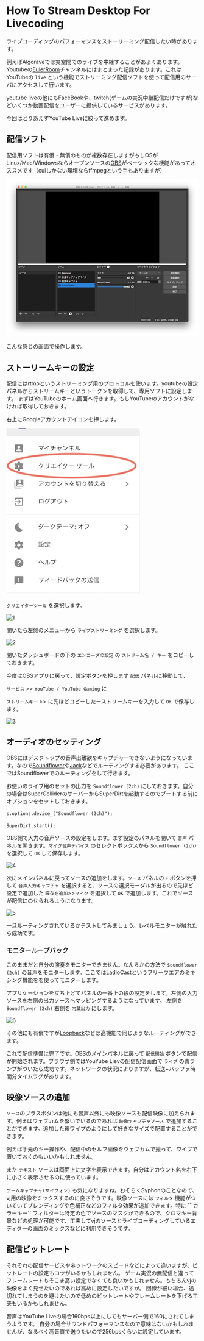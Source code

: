 # How To Stream Desktop For Livecoding


ライブコーディングのパフォーマンスをストーリーミング配信したい時があります。

例えばAlgoraveでは実空間でのライブを中継することがあよくあります。Youtubeの[EulerRoom](http://www.eulerroom.com)チャンネルにはまとまった記録があります。これはYouTubeの ```live``` という機能でストリーミング配信ソフトを使って配信用のサーバにアクセスして行います。

youtube liveの他にもFaceBookや、twitch(ゲームの実況中継配信だけですが)などいくつか動画配信をユーザーに提供しているサービスがあります。

今回はとりあえずYouTube Liveに絞って進めます。

## 配信ソフト

配信用ソフトは有償・無償のものが複数存在しますがもしOSがLinux/Mac/Windowsならオープンソースの[OBS](http://obsproject.com/)がベーシックな機能があってオススメです（cuiしかない環境ならffmpegという手もありますが）

![](./images/cap_obs_0.jpg)

こんな感じの画面で操作します。

## ストーリームキーの設定

配信にはrtmpというストリーミング用のプロトコルを使います。youtubeの設定パネルからストリームキーというトークンを取得して、専用ソフトに設定します。
まずはYouTubeのホーム画面へ行きます。もしYouTubeのアカウントがなければ取得しておきます。

右上にGoogleアカウントアイコンを押します。

![0](./images/youutube_manu.jpg)

```クリエイターツール``` を選択します。


![1](./images/youutube_manu_1.jpg)

開いたら左側のメニューから ```ライブストリーミング``` を選択します。


![2](./images/youutube_manu_2.jpg)

開いたダッシュボードの下の ```エンコーダの設定``` の ```ストリーム名 / キー``` をコピーしておきます。

今度はOBSアプリに戻って、設定ボタンを押します ```配信``` パネルに移動して、

```サービス``` >> ```YouTube / YouTube Gaming``` に

```ストリームキー``` >> に先ほどコピーしたーストリームキーを入力して ```OK``` で保存します。

![3](./images/cap_obs_setting_1.jpg)


## オーディオのセッティング

OBSにはデスクトップの音声出離欲をキャプチャーできないようになっています。なので[Soundflower](https://github.com/mattingalls/Soundflower/releases)や[Jack](http://www.jackaudio.org)などでルーティングする必要があります。
ここではSoundflowerでのルーティングをして行きます。

お使いのライブ用のセットの出力を ```Soundflower (2ch)``` にしておきます。自分の場合はSuperColliderのサーバーからSuperDirtを起動するのでブートする前にオプションをセットしておきます。

```
s.options.device_("Soundflower (2ch)");

SuperDirt.start();
```

OBS側で入力の音声ソースの設定をします。まず設定のパネルを開いて ```音声``` パネルを開きます。```マイク音声デバイス``` のセレクトボックスから ```Soundflower (2ch)``` を選択して ```OK``` して保存します。

![4](./images/cap_obs_setting_2.jpg)

次にメインパネルに戻ってソースの追加をします。```ソース``` パネルの ```+``` ボタンを押して ```音声入力キャプチャ``` を選択すると、ソースの選択モーダルが出るので先ほど設定で追加した ```既存を追加```>>```マイク``` を選択して ```OK``` で追加します。これでソースが配信にのせられるようになります。

![5](./images/cap_obs_setting_3.jpg)


一旦ルーティングされているかテストしてみましょう。レベルモニターが触れたら成功です。

### モニターループバック

このままだと自分の演奏をモニターできません。なんらかの方法で ```Soundflower (2ch)``` の音声をモニターします。ここでは[LadioCast](https://itunes.apple.com/jp/app/ladiocast/id411213048?mt=12)というフリーウエアのミキシング機能をを使ってモニターします。

アプリケーションを立ち上げてパネルの一番上の段の設定をします。左側の入力ソースを右側の出力ソースへマッピングするようになっています。
左側を ```Soundflower (2ch)``` 右側を ```内蔵出力``` にします。

![6](./images/ladiocast.jpg)

その他にも有償ですが[Loopback](https://rogueamoeba.com/loopback/)などは高機能で同じようなルーティングができます。

これで配信準備は完了です。OBSのメインパネルに戻って ```配信開始``` ボタンで配信が開始されます。ブラウザ側ではYouYube Lievの配信配信画面で ```ライブ``` の青ランプがついたら成功です。ネットワークの状況によりますが、転送+バッファ時間分タイムラグがあります。


## 映像ソースの追加

```ソース```のプラスボタンは他にも音声以外にも映像ソースも配信映像に加えられます。例えばウェブカムを繋いでいるのであれば  ```映像キャプチャソース``` で追加することができます。追加した後ワイプのようにして好きなサイズで配置することができます。

例えば手元のキー操作や、配信中のセルフ画像をウェブカムで撮って、ワイプで置いておくのもいいかもしれません。

また ```テキスト``` ソースは画面上に文字を表示できます。自分はアカウント名を右下に小さく表示させるのに使っています。

```ゲームキャプチャ(サイフォン)``` も気になりますね。おそらくSyphonのことなので、vj用の映像をミックスするのに良さそうです。映像ソースには ```フィルタ``` 機能がついていてブレンディングや色補正などのフィルタ効果が追加できます。特に ```カラーキー`` フィルターは特定の色でソースのマスクができるので、クロマキー背景などの処理が可能です、工夫してvjのソースとライブコーディングしているエディターの画面のミックスなどに利用できそうです。


## 配信ビットレート

それぞれの配信サービスやネットワークのスピードなどによって違いますが、ビットレートの設定もコツがいるかもしれません。
ゲーム実況の無配信と違ってフレームレートもそこま高い設定でなくても良いかもしれません。もちろんvjの映像をよく見せたいのであれば高めに設定したいですが。
回線が細い場合、途切れてしまうのを避けたいので低めのビットレートやフレームレートを下げる工夫もいるかもしれません。

音声はYouTube Liveの場合160bps以上にしてもサーバー側で160にされてしまうようです。 
自分の場合サウンドパフォーマンスなので意味はないかもしれませんが、なるべく高音質で送りたいので256bpsくらいに設定しています。


